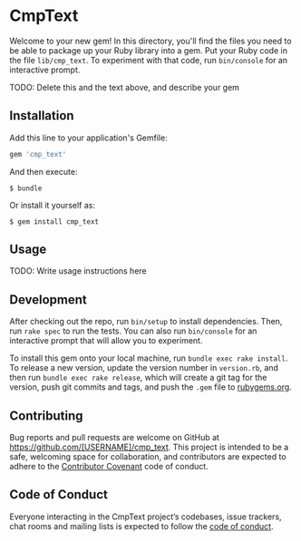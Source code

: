 # CmpText

Welcome to your new gem! In this directory, you'll find the files you need to be able to package up your Ruby library into a gem. Put your Ruby code in the file `lib/cmp_text`. To experiment with that code, run `bin/console` for an interactive prompt.

TODO: Delete this and the text above, and describe your gem

## Installation

Add this line to your application's Gemfile:

```ruby
gem 'cmp_text'
```

And then execute:

    $ bundle

Or install it yourself as:

    $ gem install cmp_text

## Usage

TODO: Write usage instructions here

## Development

After checking out the repo, run `bin/setup` to install dependencies. Then, run `rake spec` to run the tests. You can also run `bin/console` for an interactive prompt that will allow you to experiment.

To install this gem onto your local machine, run `bundle exec rake install`. To release a new version, update the version number in `version.rb`, and then run `bundle exec rake release`, which will create a git tag for the version, push git commits and tags, and push the `.gem` file to [rubygems.org](https://rubygems.org).

## Contributing

Bug reports and pull requests are welcome on GitHub at https://github.com/[USERNAME]/cmp_text. This project is intended to be a safe, welcoming space for collaboration, and contributors are expected to adhere to the [Contributor Covenant](http://contributor-covenant.org) code of conduct.

## Code of Conduct

Everyone interacting in the CmpText project’s codebases, issue trackers, chat rooms and mailing lists is expected to follow the [code of conduct](https://github.com/[USERNAME]/cmp_text/blob/master/CODE_OF_CONDUCT.md).
